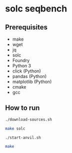# solc seqbench

## Prerequisites
- make
- wget
- jq
- solc
- Foundry
- Python 3
- click (Python)
- pandas (Python)
- matplotlib (Python)
- cmake
- gcc

## How to run
```bash
./download-sources.sh
```
```bash
make solc
```
```bash
./start-anvil.sh
```
```bash
make
```
